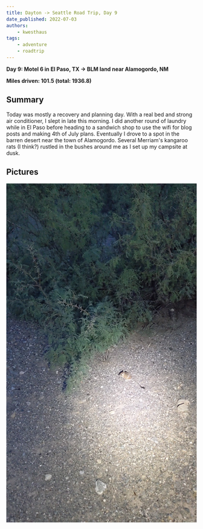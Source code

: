 ```yaml
---
title: Dayton -> Seattle Road Trip, Day 9
date_published: 2022-07-03
authors:
    - kwesthaus
tags:
    - adventure
    - roadtrip
---
```


**Day 9: Motel 6 in El Paso, TX -> BLM land near Alamogordo, NM**

**Miles driven: 101.5 (total: 1936.8)**


## Summary

Today was mostly a recovery and planning day. With a real bed and strong air conditioner, I slept in late this morning. I did another round of laundry while in El Paso before heading to a sandwich shop to use the wifi for blog posts and making 4th of July plans. Eventually I drove to a spot in the barren desert near the town of Alamogordo. Several Merriam's kangaroo rats (I think?) rustled in the bushes around me as I set up my campsite at dusk.


## Pictures

![Merriam's kangaroo rat at dusk in the desert around Alamogordo](/public/images/dayton-seattle-road-trip-day-09/kangaroo-rat.jpg)


